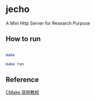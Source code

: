 # jecho
A Mini Http Server for Research Purpose

## How to run

```bash

make

make run

```

## Reference

[CMake 简明教程](http://www.wang-hj.cn/?p=2629)